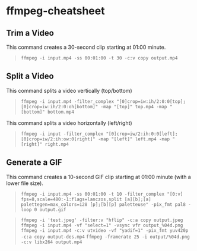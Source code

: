 # ffmpeg-cheatsheet

## Trim a Video
This command creates a 30-second clip starting at 01:00 minute.
> `ffmpeg -i input.mp4 -ss 00:01:00 -t 30 -c:v copy output.mp4`

## Split a Video
This command splits a video vertically (top/bottom)
> `ffmpeg -i input.mp4 -filter_complex "[0]crop=iw:ih/2:0:0[top];[0]crop=iw:ih/2:0:oh[bottom]" -map "[top]" top.mp4 -map "[bottom]" bottom.mp4`

This command splits a video horizontally (left/right)
> `ffmpeg -i input -filter_complex "[0]crop=iw/2:ih:0:0[left];[0]crop=iw/2:ih:ow:0[right]" -map "[left]" left.mp4 -map "[right]" right.mp4`

## Generate a GIF
This command creates a 10-second GIF clip starting at 01:00 minute (with a lower file size).
> `ffmpeg -i input.mp4 -ss 00:01:00 -t 10 -filter_complex "[0:v] fps=8,scale=480:-1:flags=lanczos,split [a][b];[a] palettegen=max_colors=128 [p];[b][p] paletteuse" -pix_fmt pal8 -loop 0 output.gif`

> `ffmpeg -i 'test.jpeg' -filter:v "hflip" -c:a copy output.jpeg`
> `ffmpeg -i input.mp4 -vf "select=1" -vsync vfr output_%04d.png`
> `ffmpeg -i input.mp4 -c:v utvideo -vf "yadif=1" -pix_fmt yuv420p -c:a copy output-des.mp4`
> `ffmpeg -framerate 25 -i output/%04d.png -c:v libx264 output.mp4`

